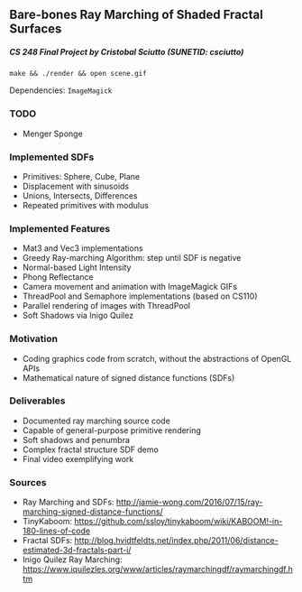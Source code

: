 ## Bare-bones Ray Marching of Shaded Fractal Surfaces
##### CS 248 Final Project by Cristobal Sciutto (SUNETID: csciutto)

`make && ./render && open scene.gif`

Dependencies: `ImageMagick`

### TODO
- Menger Sponge

### Implemented SDFs
- Primitives: Sphere, Cube, Plane
- Displacement with sinusoids
- Unions, Intersects, Differences
- Repeated primitives with modulus

### Implemented Features
- Mat3 and Vec3 implementations
- Greedy Ray-marching Algorithm: step until SDF is negative
- Normal-based Light Intensity
- Phong Reflectance
- Camera movement and animation with ImageMagick GIFs
- ThreadPool and Semaphore implementations (based on CS110)
- Parallel rendering of images with ThreadPool
- Soft Shadows via Inigo Quilez

### Motivation
- Coding graphics code from scratch, without the abstractions of OpenGL APIs
- Mathematical nature of signed distance functions (SDFs)

### Deliverables
- Documented ray marching source code
- Capable of general-purpose primitive rendering
- Soft shadows and penumbra
- Complex fractal structure SDF demo
- Final video exemplifying work

### Sources
- Ray Marching and SDFs: <http://jamie-wong.com/2016/07/15/ray-marching-signed-distance-functions/>
- TinyKaboom: <https://github.com/ssloy/tinykaboom/wiki/KABOOM!-in-180-lines-of-code>
- Fractal SDFs: <http://blog.hvidtfeldts.net/index.php/2011/06/distance-estimated-3d-fractals-part-i/>
- Inigo Quilez Ray Marching: <https://www.iquilezles.org/www/articles/raymarchingdf/raymarchingdf.htm>
